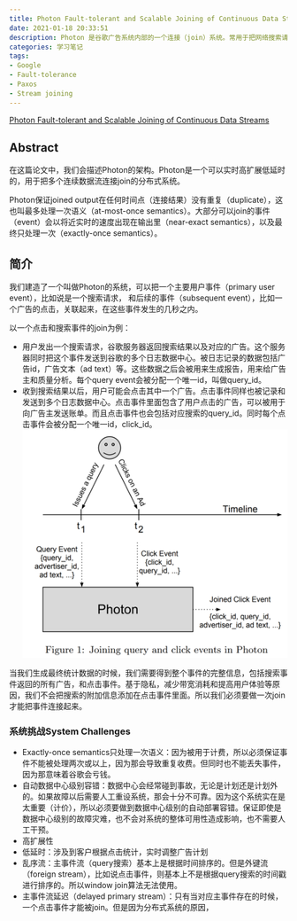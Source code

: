 ```yaml
---
title: Photon Fault-tolerant and Scalable Joining of Continuous Data Streams 笔记
date: 2021-01-18 20:33:51
description: Photon 是谷歌广告系统内部的一个连接（join）系统。常用于把网络搜索请求和用户广告点击的数据流关联与连接。
categories: 学习笔记
tags:
- Google
- Fault-tolerance
- Paxos
- Stream joining
---
```


[Photon Fault-tolerant and Scalable Joining of Continuous Data Streams](https://static.googleusercontent.com/media/research.google.com/zh-CN//pubs/archive/41318.pdf)

## Abstract

在这篇论文中，我们会描述Photon的架构。Photon是一个可以实时高扩展低延时的，用于把多个连续数据流连接join的分布式系统。

Photon保证joined output在任何时间点（连接结果）没有重复（duplicate），这也叫最多处理一次语义（at-most-once semantics）。大部分可以join的事件（event）会以将近实时的速度出现在输出里（near-exact semantics），以及最终只处理一次（exactly-once semantics）。

## 简介

我们建造了一个叫做Photon的系统，可以把一个主要用户事件（primary user event），比如说是一个搜索请求， 和后续的事件（subsequent event），比如一个广告的点击，关联起来，在这些事件发生的几秒之内。

以一个点击和搜索事件的join为例：
*   用户发出一个搜索请求，谷歌服务器返回搜索结果以及对应的广告。这个服务器同时把这个事件发送到谷歌的多个日志数据中心。被日志记录的数据包括广告id，广告文本（ad text）等。这些数据之后会被用来生成报告，用来给广告主和质量分析。每个query event会被分配一个唯一id，叫做query_id。
*   收到搜索结果以后，用户可能会点击其中一个广告。点击事件同样也被记录和发送到多个日志数据中心。点击事件里面包含了用户点击的广告，可以被用于向广告主发送账单。而且点击事件也会包括对应搜索的query_id。同时每个点击事件会被分配一个唯一id，click_id。
![Joining query and click events in Photon](/media/photon/1.png)

当我们生成最终统计数据的时候，我们需要得到整个事件的完整信息，包括搜索事件返回的所有广告，和点击事件。基于隐私，减少带宽消耗和提高用户体验等原因，我们不会把搜索的附加信息添加在点击事件里面。所以我们必须要做一次join才能把事件连接起来。

### 系统挑战System Challenges

*   Exactly-once semantics只处理一次语义：因为被用于计费，所以必须保证事件不能被处理两次或以上，因为那会导致重复收费。但同时也不能丢失事件，因为那意味着谷歌会亏钱。
*   自动数据中心级别容错：数据中心会经常碰到事故，无论是计划还是计划外的。如果故障以后需要人工重设系统，那会十分不可靠。因为这个系统实在是太重要（计价），所以必须要做到数据中心级别的自动部署容错。保证即使是数据中心级别的故障灾难，也不会对系统的整体可用性造成影响，也不需要人工干预。
*   高扩展性
*   低延时：涉及到客户根据点击统计，实时调整广告计划
*   乱序流：主事件流（query搜索）基本上是根据时间排序的。但是外键流（foreign stream），比如说点击事件，则基本上不是根据query搜索的时间戳进行排序的。所以window join算法无法使用。
*   主事件流延迟（delayed primary stream）：只有当对应主事件存在的时候，一个点击事件才能被join。但是因为分布式系统的原因，